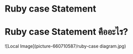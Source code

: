 # Ruby case Statement
# Ruby case Statement คืออะไร?

![Local Image](picture-660710587/ruby-case diagram.jpg)

